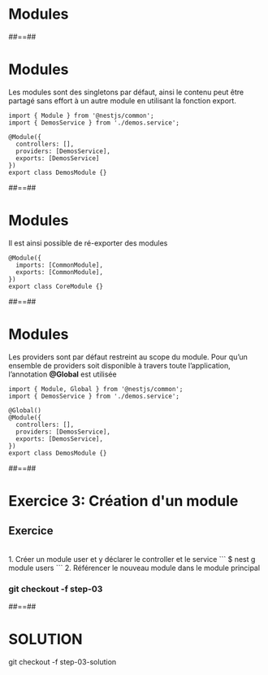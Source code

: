 <!-- .slide: class="transition-orange sfeir-bg-white-4" -->

# Modules

##==##
# Modules

Les modules sont des singletons par défaut, ainsi le contenu peut être partagé sans effort à un autre module en utilisant la fonction export.

``` 
import { Module } from '@nestjs/common';
import { DemosService } from './demos.service';

@Module({
  controllers: [],
  providers: [DemosService],
  exports: [DemosService]
})
export class DemosModule {}
```

##==##
# Modules

Il est ainsi possible de ré-exporter des modules

```
@Module({
  imports: [CommonModule],
  exports: [CommonModule],
})
export class CoreModule {}
```

##==##
# Modules
Les providers sont par défaut restreint au scope du module. 
Pour qu’un ensemble de providers soit disponible à travers toute l’application, l’annotation **@Global** est utilisée

```
import { Module, Global } from '@nestjs/common';
import { DemosService } from './demos.service';

@Global()
@Module({
  controllers: [],
  providers: [DemosService],
  exports: [DemosService],
})
export class DemosModule {}
```

##==##
<!-- .slide: class="exercice sfeir-bg-pink" -->

# Exercice 3: Création d'un module
## Exercice

<br>
1. Créer un module user et y déclarer le controller et le service
   ```
    $ nest g module users
  ```
2. Référencer le nouveau module dans le module principal
<br>

### git checkout -f step-03

##==##
<!-- .slide: class="sfeir-bg-white-4" -->

# SOLUTION
  <div class="full-center">git checkout -f step-03-solution</div>

